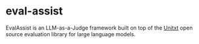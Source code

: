 # eval-assist
EvalAssist is an LLM-as-a-Judge framework built on top of the [Unitxt](https://www.unitxt.ai/en/latest/docs/introduction.html) open source evaluation library for large language models.
